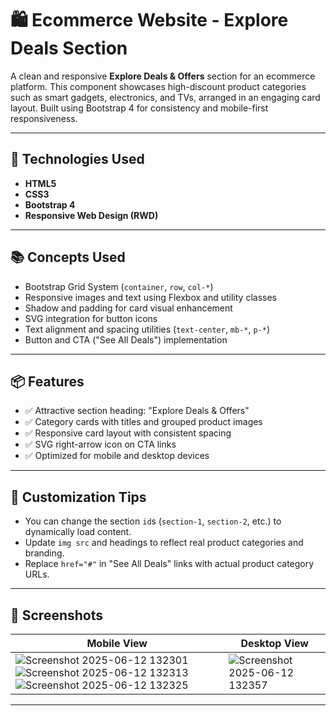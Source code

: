 # 🛍️ Ecommerce Website - Explore Deals Section

A clean and responsive **Explore Deals & Offers** section for an ecommerce platform. This component showcases high-discount product categories such as smart gadgets, electronics, and TVs, arranged in an engaging card layout. Built using Bootstrap 4 for consistency and mobile-first responsiveness.

---

## 🧰 Technologies Used

- **HTML5**
- **CSS3**
- **Bootstrap 4**
- **Responsive Web Design (RWD)**

---

## 📚 Concepts Used

- Bootstrap Grid System (`container`, `row`, `col-*`)
- Responsive images and text using Flexbox and utility classes
- Shadow and padding for card visual enhancement
- SVG integration for button icons
- Text alignment and spacing utilities (`text-center`, `mb-*`, `p-*`)
- Button and CTA ("See All Deals") implementation

---

## 📦 Features

- ✅ Attractive section heading: "Explore Deals & Offers"
- ✅ Category cards with titles and grouped product images
- ✅ Responsive card layout with consistent spacing
- ✅ SVG right-arrow icon on CTA links
- ✅ Optimized for mobile and desktop devices

---

## 📝 Customization Tips

- You can change the section `id`s (`section-1`, `section-2`, etc.) to dynamically load content.
- Update `img src` and headings to reflect real product categories and branding.
- Replace `href="#"` in "See All Deals" links with actual product category URLs.

---

## 📸 Screenshots

| Mobile View | Desktop View |
|-------------|--------------|
| ![Screenshot 2025-06-12 132301](https://github.com/user-attachments/assets/08d8813b-f646-4b23-94d4-14212113a744) ![Screenshot 2025-06-12 132313](https://github.com/user-attachments/assets/8463472a-f598-4185-9c8e-65853fa032b0) ![Screenshot 2025-06-12 132325](https://github.com/user-attachments/assets/6fd65e91-edbd-40f3-b718-2b1bcb5707d9)| ![Screenshot 2025-06-12 132357](https://github.com/user-attachments/assets/2f8ab6eb-0ba2-468b-9222-ca8b5203dafe) |

---
